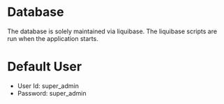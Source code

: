 Database
======================

The database is solely maintained via liquibase. The liquibase scripts are run when
the application starts.

Default User
=======================
- User Id: super_admin
- Password: super_admin